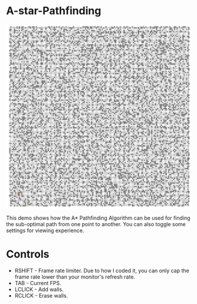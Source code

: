 # A-star-Pathfinding
![A* Pathfinding GIF](preview/Pathfinding.gif)

This demo shows how the A* Pathfinding Algorithm can be used for finding the sub-optimal path from one point to another. You can also toggle some settings for viewing experience.

# Controls
* RSHIFT - Frame rate limiter. Due to how I coded it, you can only cap the frame rate lower than your monitor's refresh rate.
* TAB - Current FPS.
* LCLICK - Add walls.
* RCLICK - Erase walls.
